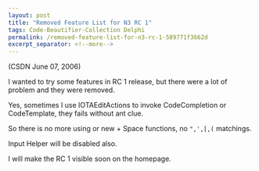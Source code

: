 ```yaml
---
layout: post
title: "Removed Feature List for N3 RC 1"
tags: Code-Beautifier-Collection Delphi
permalink: /removed-feature-list-for-n3-rc-1-589771f3662d
excerpt_separator: <!--more-->
---
```

(CSDN June 07, 2006)

I wanted to try some features in RC 1 release, but there were a lot of problem and they were removed.
<!--more-->

Yes, sometimes I use IOTAEditActions to invoke CodeCompletion or CodeTemplate, they fails without ant clue.

So there is no more using or new + Space functions, no `",',[,(` matchings.

Input Helper will be disabled also.

I will make the RC 1 visible soon on the homepage.
